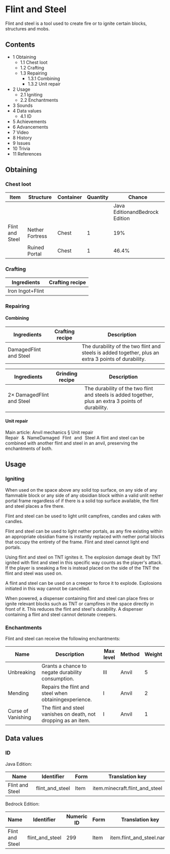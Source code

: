 # Flint and Steel
Flint and steel is a tool used to create fire or to ignite certain blocks, structures and mobs.

## Contents
- 1 Obtaining
	- 1.1 Chest loot
	- 1.2 Crafting
	- 1.3 Repairing
		- 1.3.1 Combining
		- 1.3.2 Unit repair
- 2 Usage
	- 2.1 Igniting
	- 2.2 Enchantments
- 3 Sounds
- 4 Data values
	- 4.1 ID
- 5 Achievements
- 6 Advancements
- 7 Video
- 8 History
- 9 Issues
- 10 Trivia
- 11 References

## Obtaining
### Chest loot
| Item            | Structure       | Container | Quantity | Chance                         |
|-----------------|-----------------|-----------|----------|--------------------------------|
|                 |                 |           |          | Java EditionandBedrock Edition |
| Flint and Steel | Nether Fortress | Chest     | 1        | 19%                            |
|                 | Ruined Portal   | Chest     | 1        | 46.4%                          |

### Crafting
| Ingredients      | Crafting recipe |
|------------------|-----------------|
| Iron Ingot+Flint |                 |

### Repairing
#### Combining
| Ingredients            | Crafting recipe | Description                                                                                         |
|------------------------|-----------------|-----------------------------------------------------------------------------------------------------|
| DamagedFlint and Steel |                 | The durability of the two flint and steels is added together, plus an extra 3 points of durability. |

| Ingredients               | Grinding recipe | Description                                                                                         |
|---------------------------|-----------------|-----------------------------------------------------------------------------------------------------|
| 2× DamagedFlint and Steel |                 | The durability of the two flint and steels is added together, plus an extra 3 points of durability. |

#### Unit repair
Main article: Anvil mechanics § Unit repair
Repair & NameDamaged Flint and Steel
A flint and steel can be combined with another flint and steel in an anvil, preserving the enchantments of both.

## Usage
### Igniting
When used on the space above any solid top surface, on any side of any flammable block or any side of any obsidian block within a valid unlit nether portal frame regardless of if there is a solid top surface available, the flint and steel places a fire there.

Flint and steel can be used to light unlit campfires, candles and cakes with candles.

Flint and steel can be used to light nether portals, as any fire existing within an appropriate obsidian frame is instantly replaced with nether portal blocks that occupy the entirety of the frame. Flint and steel cannot light end portals.

Using flint and steel on TNT ignites it. The explosion damage dealt by TNT ignited with flint and steel in this specific way counts as the player's attack. If the player is sneaking a fire is instead placed on the side of the TNT the flint and steel was used on.

A flint and steel can be used on a creeper to force it to explode. Explosions initiated in this way cannot be cancelled.

When powered, a dispenser containing flint and steel can place fires or ignite relevant blocks such as TNT or campfires in the space directly in front of it. This reduces the flint and steel's durability. A dispenser containing a flint and steel cannot detonate creepers.

### Enchantments
Flint and steel can receive the following enchantments:

| Name               | Description                                                     | Max level | Method | Weight |
|--------------------|-----------------------------------------------------------------|-----------|--------|--------|
| Unbreaking         | Grants a chance to negate durability consumption.               | III       | Anvil  | 5      |
| Mending            | Repairs the flint and steel when obtainingexperience.           | I         | Anvil  | 2      |
| Curse of Vanishing | The flint and steel vanishes on death, not dropping as an item. | I         | Anvil  | 1      |

## Data values
### ID
Java Edition:

| Name            | Identifier      | Form | Translation key                |
|-----------------|-----------------|------|--------------------------------|
| Flint and Steel | flint_and_steel | Item | item.minecraft.flint_and_steel |

Bedrock Edition:

| Name            | Identifier      | Numeric ID | Form | Translation key           |
|-----------------|-----------------|------------|------|---------------------------|
| Flint and Steel | flint_and_steel | 299        | Item | item.flint_and_steel.name |


